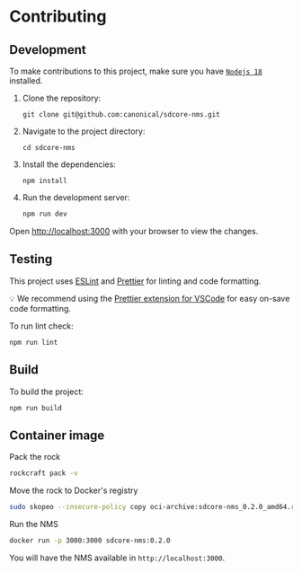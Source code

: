 # Contributing


## Development

To make contributions to this project, make sure you have [`Nodejs 18`](https://nodejs.org/) installed.

1. Clone the repository:

   ```shell
   git clone git@github.com:canonical/sdcore-nms.git
   ```

2. Navigate to the project directory:

   ```shell
   cd sdcore-nms
   ```

3. Install the dependencies:

   ```shell
   npm install
   ```

4. Run the development server:

   ```bash
   npm run dev
   ```

Open [http://localhost:3000](http://localhost:3000) with your browser to view the changes.

## Testing

This project uses [ESLint](https://eslint.org/) and [Prettier](https://prettier.io/) for linting and code formatting.

💡 We recommend using the [Prettier extension for VSCode](https://marketplace.visualstudio.com/items?itemName=esbenp.prettier-vscode) for easy on-save code formatting.

To run lint check:

```shell
npm run lint
```

## Build

To build the project:

```shell
npm run build
```

## Container image

Pack the rock

```bash
rockcraft pack -v
```

Move the rock to Docker's registry

```bash
sudo skopeo --insecure-policy copy oci-archive:sdcore-nms_0.2.0_amd64.rock docker-daemon:sdcore-nms:0.2.0
```

Run the NMS

```bash
docker run -p 3000:3000 sdcore-nms:0.2.0
```

You will have the NMS available in `http://localhost:3000`.
